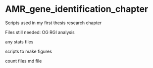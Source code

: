 # AMR_gene_identification_chapter
Scripts used in my first thesis research chapter

Files still needed:
OG RGI analysis

any stats files

scripts to make figures

count files md file


